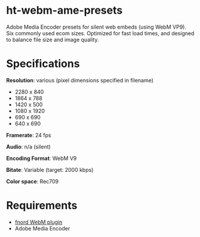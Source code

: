 # ht-webm-ame-presets

Adobe Media Encoder presets for silent web embeds (using WebM VP9). Six commonly used ecom sizes. Optimized for fast load times, and designed to balance file size and image quality.

# Specifications
**Resolution**: various (pixel dimensions specified in filename)
- 2280 x 840
- 1864 x 788
- 1420 x 500
- 1080 x 1920
- 690 x 690
- 640 x 690
	
**Framerate**: 24 fps

**Audio**: n/a (silent)

**Encoding Format**: WebM V9

**Bitate**: Variable (target: 2000 kbps)

**Color space**: Rec709

# Requirements
- [fnord WebM plugin](https://fnord.com/)
- Adobe Media Encoder
